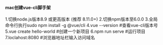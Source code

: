 #### mac创建vue-cli脚手架
1.切换node.js版本8.9 或更高版本 (推荐 8.11.0+)
2.切换npm版本至6.0.0
3.全局命令行执行sudo npm install -g @vue/cli
4.vue --version #查看vue-cli版本号
5.vue create hello-world #创建一个新项目
6.npm run serve #运行项目
7.loclahost:8080 #浏览器地址栏输入访问域名